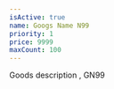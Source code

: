 ```yaml
---
isActive: true
name: Googs Name N99
priority: 1
price: 9999
maxCount: 100
---
```


Goods description , GN99
